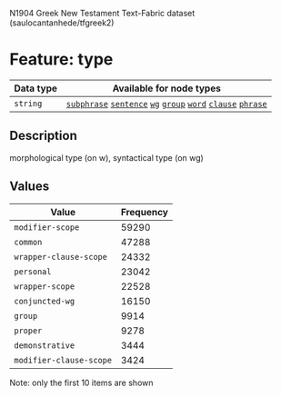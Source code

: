 <p>N1904 Greek New Testament Text-Fabric dataset (saulocantanhede/tfgreek2)</p>

<h1>Feature: type</h1>

<table>
<thead>
<tr>
  <th>Data type</th>
  <th>Available for node types</th>
</tr>
</thead>
<tbody>
<tr>
  <td><code>string</code></td>
  <td><A HREF="featurebynodetype.md#subphrase"><code>subphrase</code></A> <A HREF="featurebynodetype.md#sentence"><code>sentence</code></A> <A HREF="featurebynodetype.md#wg"><code>wg</code></A> <A HREF="featurebynodetype.md#group"><code>group</code></A> <A HREF="featurebynodetype.md#word"><code>word</code></A> <A HREF="featurebynodetype.md#clause"><code>clause</code></A> <A HREF="featurebynodetype.md#phrase"><code>phrase</code></A></td>
</tr>
</tbody>
</table>

<h2>Description</h2>

<p>morphological type (on w), syntactical type (on wg)</p>

<h2>Values</h2>

<table>
<thead>
<tr>
  <th>Value</th>
  <th>Frequency</th>
</tr>
</thead>
<tbody>
<tr>
  <td><code>modifier-scope</code></td>
  <td>59290</td>
</tr>
<tr>
  <td><code>common</code></td>
  <td>47288</td>
</tr>
<tr>
  <td><code>wrapper-clause-scope</code></td>
  <td>24332</td>
</tr>
<tr>
  <td><code>personal</code></td>
  <td>23042</td>
</tr>
<tr>
  <td><code>wrapper-scope</code></td>
  <td>22528</td>
</tr>
<tr>
  <td><code>conjuncted-wg</code></td>
  <td>16150</td>
</tr>
<tr>
  <td><code>group</code></td>
  <td>9914</td>
</tr>
<tr>
  <td><code>proper</code></td>
  <td>9278</td>
</tr>
<tr>
  <td><code>demonstrative</code></td>
  <td>3444</td>
</tr>
<tr>
  <td><code>modifier-clause-scope</code></td>
  <td>3424</td>
</tr>
</tbody>
</table>

<p>Note: only the first 10 items are shown</p>
